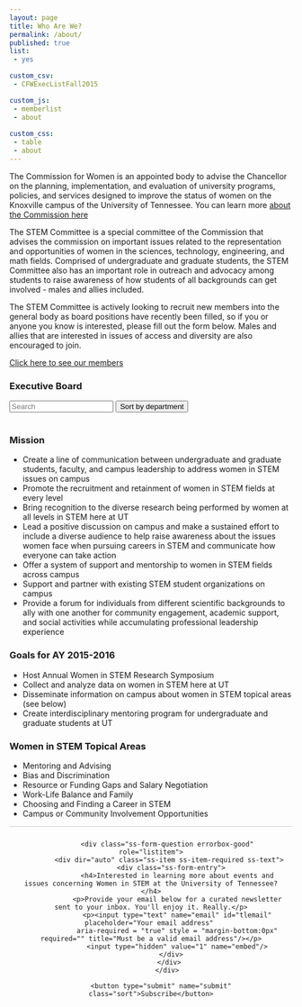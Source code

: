 ```yaml
---
layout: page
title: Who Are We?
permalink: /about/
published: true
list:
 - yes

custom_csv:
 - CFWExecListFall2015

custom_js:
 - memberlist
 - about
 
custom_css:
 - table
 - about
---
```



The Commission for Women is an appointed body to advise the Chancellor on the planning, implementation, and evaluation of university programs, policies, and services designed to improve the status of women on the Knoxville campus of the University of Tennessee. You can learn more [about the Commission here](http://cfw.utk.edu/about/) 

The STEM Committee is a special committee of the Commission that advises the commission on important issues related to the representation and opportunities of women in the sciences, technology, engineering, and math fields. 
Comprised of undergraduate and graduate students, the STEM Committee also has an important role in outreach and advocacy among students to raise awareness of how students of all backgrounds can get involved - males and allies included. 

The STEM Committee is actively looking to recruit new members into the general body as board positions have recently been filled, so if you or anyone you know is interested, please fill out the form below. Males and allies that are interested in issues of access and diversity are also encouraged to join.

[Click here to see our members](/about/members)

### Executive Board

<div id="users">
  <input class="search" placeholder="Search" onfocus="LoadScript();"/>
  <button class="sort" data-sort="Department" onclick="LoadScript();" >
    Sort by department
  </button>
<table></table>
</div>


<!--
<div id="users">
  <input class="search" placeholder="Search" />
  <button class="sort" data-sort="department">
    Sort by department
  </button>
  <table>
    IMPORTANT, class="list" have to be at tbody
  <tr>
    <th class="photo"></th>
    <th class="firstname">First Name</th>
    <th class="lastname">Last Name</th>
    <th class="department">Department</th>
    <th class="year">Year</th>
    <th class="position">Position</th>
    <th class="email">Email</th>
  </tr>
      <tbody class="list">
  <tr>
    <td class="photo"><a href="{{ "/board/malloryladd" | prepend: site.baseurl }}"><img class="photoimg" src="{{ "/assets/photos/board/MalloryLadd.jpg" | prepend: site.baseurl }}"></a></td>
    <td class="firstname">Mallory</td>
    <td class="lastname">Ladd</td>
    <td class="department">Energy Science and Engineering</td>
    <td class="year">3rd</td>
    <td class="position">Chair</td>
    <td class="email">mladd5</td>
  </tr>
  <tr>
    <td class="photo"><img src="{{ "/assets/photos/board/LaurenBrown.jpg" | prepend: site.baseurl }}" style="width: 50px; height: 50px; border-radius: 50%"></td>
    <td class="firstname">Lauren</td>
    <td class="lastname">Brown</td>
    <td class="department">Chemistry</td>
    <td class="year">4th</td>
    <td class="position">Finance</td>
    <td class="email">lbrown75</td>
  </tr>
  <tr>
    <td class="photo"><img src="{{ "/assets/photos/board/AlexPawlowski.jpg" | prepend: site.baseurl }}" style="width: 50px; height: 50px; border-radius: 50%"></td>
    <td class="firstname">Alex</td>
    <td class="lastname">Pawlowski</td>
    <td class="department">Energy Science and Engineering</td>
    <td class="year">2nd</td>
    <td class="position">Marketing</td>
    <td class="email">apawlows</td>
  </tr>
  <tr>
    <td class="photo"><a href="{{ "/board/bethanyaden" | prepend: site.baseurl }}"><img src="{{ "/assets/photos/board/BethanyAden.jpg" | prepend: site.baseurl }}" style="width: 50px; height: 50px; border-radius: 50%"></a></td>
    <td class="firstname">Bethany</td>
    <td class="lastname">Aden</td>
    <td class="department">Chemistry</td>
    <td class="year">4th</td>
    <td class="position">Finance</td>
    <td class="email">baden</td>
  </tr>
  <tr>
    <td class="photo"></td>
    <td class="firstname">Tony</td>
    <td class="lastname">Bova</td>
    <td class="department">Energy Science and Engineering</td>
    <td class="year">3rd</td>
    <td class="position">Marketing</td>
    <td class="email">abova</td>
  </tr>
  <tr>
    <td class="photo"><img src="{{ "/assets/photos/board/EmilyStow.jpg" | prepend: site.baseurl }}" style="width: 50px; height: 50px; border-radius: 50%"></td>
    <td class="firstname">Emily</td>
    <td class="lastname">Stow</td>
    <td class="department">Biochemistry, Cellular and Molecular Biology</td>
    <td class="year">2nd</td>
    <td class="position">Historian, Communication / PR</td>
    <td class="email">estow</td>
  </tr>
  </tbody>
</table>
</div>
-->

### Mission

 - Create a line of communication between undergraduate and graduate students, faculty, and campus leadership to address women in STEM issues on campus
 - Promote the recruitment and retainment of women in STEM fields at every level
 - Bring recognition to the diverse research being performed by women at all levels in STEM here at UT
 - Lead a positive discussion on campus and make a sustained effort to include a diverse audience to help raise awareness about the issues women face when pursuing careers in STEM and communicate how everyone can take action
 - Offer a system of support and mentorship to women in STEM fields across campus
 - Support and partner with existing STEM student organizations on campus
 - Provide a forum for individuals from different scientific backgrounds to ally with one another for community engagement, academic support, and social activities while accumulating professional leadership experience

### Goals for AY 2015-2016

 - Host Annual Women in STEM Research Symposium
 - Collect and analyze data on women in STEM here at UT
 - Disseminate information on campus about women in STEM topical areas (see below)
 - Create interdisciplinary mentoring program for undergraduate and graduate students at UT

### Women in STEM Topical Areas

 - Mentoring and Advising
 - Bias and Discrimination
 - Resource or Funding Gaps and Salary Negotiation
 - Work-Life Balance and Family
 - Choosing and Finding a Career in STEM
 - Campus or Community Involvement Opportunities


<form style="border:0px solid #ccc; border-top-width: 1px; padding:10px;text-align:center;"            action="https://tinyletter.com/cfwstem" method="post"             target="popupwindow"             onsubmit="window.open('https://tinyletter.com/cfwstem', 'popupwindow', 'scrollbars=yes,width=800,height=600');return true">
            
            <div class="ss-form-question errorbox-good" role="listitem">
             <div dir="auto" class="ss-item ss-item-required ss-text">
              <div class="ss-form-entry">
                 <h4>Interested in learning more about events and issues concerning Women in STEM at the University of Tennessee?</h4>
                 <p>Provide your email below for a curated newsletter sent to your inbox. You'll enjoy it. Really.</p>
                 <p><input type="text" name="email" id="tlemail" placeholder="Your email address" 
                 aria-required = "true" style = "margin-bottom:0px" required="" title="Must be a valid email address"/></p>
                 <input type="hidden" value="1" name="embed"/>
              </div>
             </div>
            </div>
            
         <button type="submit" name="submit" class="sort">Subscribe</button>
         
</form>



<!---
<form action="//formspree.io/apawlows@vols.utk.edu" method="POST">
  <input type="text" name="name" placeholder="Your name" />
  <input type="email" name="_replyto" placeholder="Your email"/>
	<input type="hidden" name="_subject" value="New CFWSTEM member"/>
	<input type="hidden" name="_gotcha" style="display:none"/>
	<button class="sort" type="submit">Submit</button>
</form>

<form action="//api.cloudstitch.com/alexpawlowski/magic-form/datasources/sheet" method="POST">
  <input type="text" name="name" placeholder="Your name" />
  <input type="email" name="_replyto" placeholder="Your email"/>
	<input type="hidden" name="_subject" value="New CFWSTEM member"/>
	<input type="hidden" name="_gotcha" style="display:none"/>
	<button class="sort" type="submit">Submit</button>
</form>
-->
<!--
<form action="https://docs.google.com/forms/d/1EglVj2GAmKEIdY8wXtyEcye4Q_roDDDHYcyt5WS9bJo/formResponse?embedded=true" method="POST" id="ss-form" target="_self" onsubmit="https://cfwstem-alexpawlowski.c9.io/about/">

 <div class="ss-form-question errorbox-good" role="listitem">
    <div dir="auto" class="ss-item ss-item-required ss-text">
      <div class="ss-form-entry">
        <label class="ss-q-item-label" for="entry_663398015"><div class="ss-q-title">Name
    <!---   <label for="itemView.getDomIdToLabel()" aria-label="(Required field)"></label>
        <span class="ss-required-asterisk" aria-hidden="true">*</span></div>
        <div class="ss-q-help ss-secondary-text" dir="auto"> ---
        </div></label>
        <input type="text" name="entry.663398015" value="" class="ss-q-short" id="entry_663398015" dir="auto" aria-label="Name  " aria-required="true" required="" title="" placeholder="Your name">
        <div class="error-message" id="183502191_errorMessage"></div>
      </div>
    </div>
</div>
  <div class="ss-form-question errorbox-good" role="listitem">
    <div dir="auto" class="ss-item ss-item-required ss-text">
      <div class="ss-form-entry">
        <label class="ss-q-item-label" for="entry_1030701194"><div class="ss-q-title">Email
       <!--- <label for="itemView.getDomIdToLabel()" aria-label="(Required field)"></label>
        <span class="ss-required-asterisk" aria-hidden="true">*</span></div>
        <div class="ss-q-help ss-secondary-text" dir="auto"> ---
        </div></label>
        <input type="email" name="entry.1030701194" value="" class="ss-q-short" id="entry_1030701194" dir="auto" aria-label="Email  " aria-required="true" required="" title="Must be a valid email address" placeholder="Your email">
      </div>
    </div>
  </div>
  
    <input type="hidden" name="draftResponse" value="[,,&quot;-5614302816233679926&quot;]">
    <input type="hidden" name="pageHistory" value="0">
    
    <input type="hidden" name="fvv" value="0">
    
    <input type="hidden" name="fbzx" value="-5614302816233679926">
    
    <button type="submit" name="submit" id="ss-submit" class="sort">Submit</button>
</div>

</form>
-->
<!--
<form method="post" action="//flipmail.co/api/MIWYmSBHTdxfi2JE1EPf">
    <input type="hidden" name="_subject" value="%name %email">
    <input type="hidden" name="_replyto" value="%email">
    <input type="hidden" name="_valid[name]" value="required">
    <input type="hidden" name="_valid[email]" value="email">
    --- input type="hidden" name="_after" value="http://yourdomain.com/thanks"--
    <input type="text"   name="_honey" value="" style="display:none">
    <input type="text"   name="name" placeholder="Your name">
    <input type="email"  name="email" placeholder="Your email">
    <textarea name="message" rows="3" placeholder="Your message"></textarea>
    <button type="submit" class="sort">Submit Form</button>
</form>
--->
